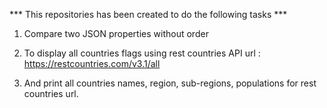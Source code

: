 

*** This repositories has been created to do the following tasks ***



 1. Compare two JSON properties without order
   

 2. To display all countries flags using rest countries API url : https://restcountries.com/v3.1/all
   

 3. And print all countries names, region, sub-regions, populations for rest countries url.